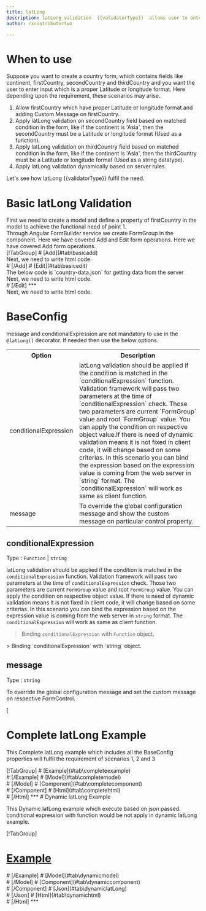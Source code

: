 ```yaml
---
title: latLong
description: latLong validation  {{validatorType}}  allows user to enter the input which is valid Latitude or longitude.
author: rxcontributortwo

---
```

# When to use
Suppose you want to create a country form, which contains fields like continent, firstCountry, secondCountry and thirdCountry and you want the user to enter input which is a proper Latitude or longitude format. Here depending upon the requirement, these scenarios may arise..
<ol>
  <li>Allow firstCountry which have proper Latitude or longitude format and adding Custom Message on firstCountry.</li>
  <li>Apply latLong validation on secondCountry field based on matched condition in the form, like if the continent is 'Asia', then the secondCountry must be a Latitude or longitude format (Used as a function).</li>
  <li>Apply latLong validation on thirdCountry field based on matched condition in the form, like if the continent is 'Asia', then the thirdCountry must be a Latitude or longitude format (Used as a string datatype).</li>
  <li>Apply latLong validation dynamically based on server rules.</li>
</ol>
Let's see how latLong  {{validatorType}}  fulfil the need.

# Basic latLong Validation
<data-scope scope="['decorator']">
First we need to create a model and define a property of firstCountry in the model to achieve the functional need of point 1.
<div component="app-code" key="latLong-add-model"></div> 
</data-scope>
Through Angular FormBuilder service we create FormGroup in the component.
<data-scope scope="['decorator']">
Here we have covered Add and Edit form operations. 
</data-scope>

<data-scope scope="['validator','template-driven']">
Here we have covered Add form operations. 
</data-scope>

<data-scope scope="['decorator']">
<div component="app-tabs" key="basic-operations"></div>
[!TabGroup]
# [Add](#tab\basicadd)
<div component="app-code" key="latLong-add-component"></div> 
Next, we need to write html code.
<div component="app-code" key="latLong-add-html"></div> 
<div component="app-example-runner" ref-component="app-latLong-add"></div>
# [/Add]
# [Edit](#tab\basicedit)
<div component="app-code" key="latLong-edit-component"></div>
The below code is `country-data.json` for getting data from the server 
<div component="app-code" key="latLong-edit-json"></div>  
Next, we need to write html code.
<div component="app-code" key="latLong-edit-html"></div> 
<div component="app-example-runner" ref-component="app-latLong-edit"></div>
# [/Edit]
***
</data-scope>

<data-scope scope="['validator','template-driven']">
<div component="app-code" key="latLong-add-component"></div> 
Next, we need to write html code.
<div component="app-code" key="latLong-add-html"></div> 
<div component="app-example-runner" ref-component="app-latLong-add"></div>
</data-scope>

# BaseConfig
message and conditionalExpression are not mandatory to use in the `@latLong()` decorator. If needed then use the below options.

<table class="table table-bordered table-striped">
<tr><th>Option</th><th>Description</th></tr>
<tr><td><a  (click)='scrollTo("#conditionalExpression")'  title="conditionalExpression">conditionalExpression</a></td><td>latLong validation should be applied if the condition is matched in the `conditionalExpression` function. Validation framework will pass two parameters at the time of `conditionalExpression` check. Those two parameters are current `FormGroup` value and root `FormGroup` value. You can apply the condition on respective object value.If there is need of dynamic validation means it is not fixed in client code, it will change based on some criterias. In this scenario you can bind the expression based on the expression value is coming from the web server in `string` format. The `conditionalExpression` will work as same as client function.</td></tr>
<tr><td><a  (click)='scrollTo("#message")'  title="message">message</a></td><td>To override the global configuration message and show the custom message on particular control property.</td></tr>
</table>

## conditionalExpression 
Type :  `Function`  |  `string` 

latLong validation should be applied if the condition is matched in the `conditionalExpression` function. Validation framework will pass two parameters at the time of `conditionalExpression` check. Those two parameters are current `FormGroup` value and root `FormGroup` value. You can apply the condition on respective object value.
If there is need of dynamic validation means it is not fixed in client code, it will change based on some criterias. In this scenario you can bind the expression based on the expression value is coming from the web server in `string` format. The `conditionalExpression` will work as same as client function.

> Binding `conditionalExpression` with `Function` object.
<div component="app-code" key="latLong-conditionalExpressionExampleFunction-model"></div> 
> Binding `conditionalExpression` with `string` object.
<div component="app-code" key="latLong-conditionalExpressionExampleString-model"></div> 

<div component="app-example-runner" ref-component="app-latLong-conditionalExpression" title="latLong decorators with conditionalExpression" key="conditionalExpression"></div>

## message 
Type :  `string` 

To override the global configuration message and set the custom message on respective FormControl.

[<div component="app-code" key="latLong-messageExample-model"></div> 
<div component="app-example-runner" ref-component="app-latLong-message" title="latLong decorators with message" key="message"></div>

# Complete latLong Example

This Complete latLong example which includes all the BaseConfig properties will fulfil the requirement of scenarios 1, 2 and 3

<div component="app-tabs" key="complete"></div>
[!TabGroup]
# [Example](#tab\completeexample)
<div component="app-example-runner" ref-component="app-latLong-complete"></div>
# [/Example]
<data-scope scope="['decorator']">
# [Model](#tab\completemodel)
<div component="app-code" key="latLong-complete-model"></div> 
# [/Model]
</data-scope>
# [Component](#tab\completecomponent)
<div component="app-code" key="latLong-complete-component"></div> 
# [/Component]
# [Html](#tab\completehtml)
<div component="app-code" key="latLong-complete-html"></div> 
# [/Html]
***

<data-scope scope="['decorator','validator']">
# Dynamic latLong Example

This Dynamic latLong example which execute based on json passed. conditional expression with function would be not apply in dynamic latLong example. 

<div component="app-tabs" key="dynamic"></div>

[!TabGroup]
# [Example](#tab\dynamicexample)
<div component="app-example-runner" ref-component="app-latLong-dynamic"></div>
# [/Example]
<data-scope scope="['decorator']">
# [Model](#tab\dynamicmodel)
<div component="app-code" key="latLong-dynamic-model"></div>
# [/Model]
</data-scope>
# [Component](#tab\dynamiccomponent)
<div component="app-code" key="latLong-dynamic-component"></div>
# [/Component]
# [Json](#tab\dynamiclatLong)
<div component="app-code" key="latLong-dynamic-latLong"></div>
# [/Json]
# [Html](#tab\dynamichtml)
<div component="app-code" key="latLong-dynamic-html"></div> 
# [/Html]
***
</data-scope>